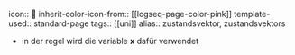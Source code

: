 icon:: 💨
inherit-color-icon-from:: [[logseq-page-color-pink]]
template-used:: standard-page
tags:: [[uni]]
alias:: zustandsvektor, zustandsvektors

- in der regel wird die variable $\mathbf{x}$ dafür verwendet